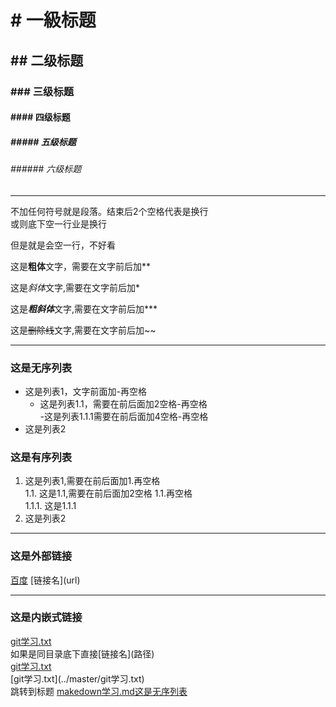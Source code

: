 
# \# 一級标题 
## \#\# 二级标题
### \#\#\# 三级标题
#### \#\#\#\# 四级标题
##### \#\#\#\#\# 五级标题
###### \#\#\#\#\#\# 六级标题
---

不加任何符号就是段落。结束后2个空格代表是换行  
或则底下空一行业是换行

但是就是会空一行，不好看

这是**粗体**文字，需要在文字前后加\*\*

这是*斜体*文字,需要在文字前后加\*

这是***粗斜体***文字,需要在文字前后加\*\*\*

这是~~删除线~~文字,需要在文字前后加\~\~

---
### 这是无序列表
- 这是列表1，文字前面加\-再空格  
  - 这是列表1.1，需要在前后面加2空格\-再空格  
    -这是列表1.1.1需要在前后面加4空格\-再空格  
- 这是列表2  

### 这是有序列表
1. 这是列表1,需要在前后面加1\.再空格  
  1.1. 这是1.1,需要在前后面加2空格 1\.1\.再空格  
    1.1.1. 这是1.1.1	  
2. 这是列表2  

---
### 这是外部链接
[百度](https://www.baidu.com)
\[链接名\]\(url\)

---
### 这是内嵌式链接
[git学习.txt](git学习.txt)  
如果是同目录底下直接\[链接名\]\(路径\)  
[git学习.txt](../master/git学习.txt)  
\[git学习.txt\]\(../master/git学习.txt\)  
跳转到标题
[makedown学习.md这是无序列表](makedown学习.md#这是无序列表)  
